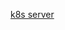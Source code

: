 
[k8s server](https://docs.google.com/spreadsheets/d/1G205S53jy9MoizFC-lr-3cHk0E3GfvweR6Ts0PqGnDw/edit?gid=0#gid=0)
